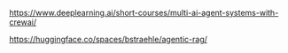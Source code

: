 https://www.deeplearning.ai/short-courses/multi-ai-agent-systems-with-crewai/  

https://huggingface.co/spaces/bstraehle/agentic-rag/  
